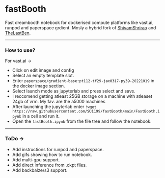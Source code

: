 # fastBooth

Fast dreambooth notebook for dockerised compute platforms like vast.ai, runpod and paperspace grdient.
Mosly a hybrid fork of [ShivamShrirao](https://github.com/ShivamShrirao/diffusers) and [TheLastBen](https://github.com/TheLastBen/fast-stable-diffusion).

---
### How to use?


For vast.ai ->

- Click on edit image and config
- Select an empty template slot.
- Enter `paperspace/gradient-base:pt112-tf29-jax0317-py39-20221019` in the docker image section.
- Select launch mode as jupyterlab and press select and save.
- I reccomend getting atleast 25GB storage on a machine with atleaset 24gb of vrm. My fav. are the a5000 machines.
- After launching the jupyterlab enter `!wget https://raw.githubusercontent.com/SU1199/fastBooth/main/FastBooth.ipynb` in a cell and run it.
- Open the `fastBooth.ipynb` from the file tree and follow the notebook.
---
### ToDo ->
- Add instructions for runpod and paperspace.
- Add gifs showing how to run notebook.
- Add multi-gpu support.
- Add direct inference from .ckpt files.
- Add backbalze/s3 support.

